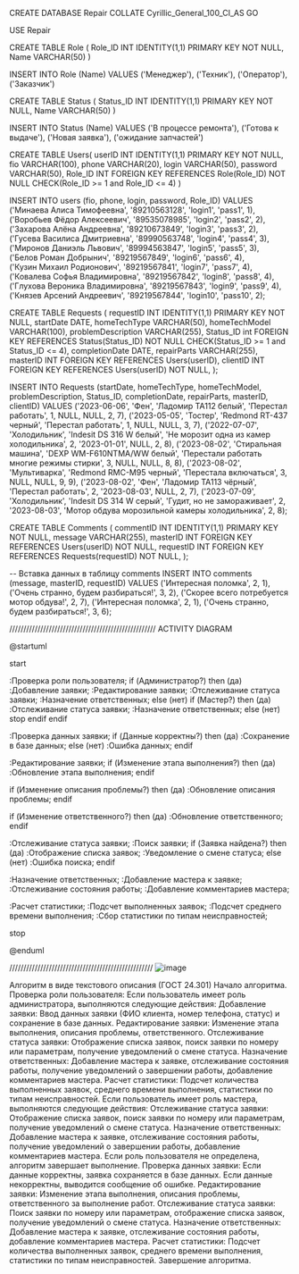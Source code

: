 CREATE DATABASE Repair COLLATE Cyrillic_General_100_CI_AS
GO

USE Repair

CREATE TABLE Role (
	Role_ID INT IDENTITY(1,1) PRIMARY KEY NOT NULL,
	Name VARCHAR(50)
)

INSERT INTO Role (Name) VALUES
('Менеджер'),
('Техник'),
('Оператор'),
('Заказчик')

CREATE TABLE Status (
	Status_ID INT IDENTITY(1,1) PRIMARY KEY NOT NULL,
	Name VARCHAR(50)
)

INSERT INTO Status (Name) VALUES
('В процессе ремонта'),
('Готова к выдаче'),
('Новая заявка'),
('ожидание запчастей')

CREATE TABLE Users(
    userID INT IDENTITY(1,1) PRIMARY KEY NOT NULL,
    fio VARCHAR(100),
    phone VARCHAR(20),
    login VARCHAR(50),
    password VARCHAR(50),
    Role_ID INT FOREIGN KEY REFERENCES Role(Role_ID) NOT NULL CHECK(Role_ID >= 1 and Role_ID <= 4)
)


INSERT INTO users (fio, phone, login, password, Role_ID) VALUES
('Минаева Алиса Тимофеевна', '89210563128', 'login1', 'pass1', 1),     
('Воробьев Фёдор Алексеевич', '89535078985', 'login2', 'pass2', 2),    
('Захарова Алёна Андреевна', '89210673849', 'login3', 'pass3', 2),     
('Гусева Василиса Дмитриевна', '89990563748', 'login4', 'pass4', 3),   
('Миронов Даниэль Львович', '89994563847', 'login5', 'pass5', 3),      
('Белов Роман Добрынич', '89219567849', 'login6', 'pass6', 4),         
('Кузин Михаил Родионович', '89219567841', 'login7', 'pass7', 4),      
('Ковалева Софья Владимировна', '89219567842', 'login8', 'pass8', 4),  
('Глухова Вероника Владимировна', '89219567843', 'login9', 'pass9', 4),
('Князев Арсений Андреевич', '89219567844', 'login10', 'pass10', 2);   

CREATE TABLE Requests (
    requestID INT IDENTITY(1,1) PRIMARY KEY NOT NULL,
    startDate DATE,
    homeTechType VARCHAR(50),
    homeTechModel VARCHAR(100),
    problemDescription VARCHAR(255),
    Status_ID int FOREIGN KEY REFERENCES Status(Status_ID) NOT NULL CHECK(Status_ID >= 1 and Status_ID <= 4),
    completionDate DATE,
    repairParts VARCHAR(255),
    masterID INT FOREIGN KEY REFERENCES Users(userID),
    clientID INT FOREIGN KEY REFERENCES Users(userID) NOT NULL,
);

INSERT INTO Requests (startDate, homeTechType, homeTechModel, problemDescription, Status_ID, completionDate, repairParts, masterID, clientID) VALUES
('2023-06-06', 'Фен', 'Ладомир ТА112 белый', 'Перестал работать', 1, NULL, NULL, 2, 7),
('2023-05-05', 'Тостер', 'Redmond RT-437 черный', 'Перестал работать', 1, NULL, NULL, 3, 7),
('2022-07-07', 'Холодильник', 'Indesit DS 316 W белый', 'Не морозит одна из камер холодильника', 2, '2023-01-01', NULL, 2, 8),
('2023-08-02', 'Стиральная машина', 'DEXP WM-F610NTMA/WW белый', 'Перестали работать многие режимы стирки', 3, NULL, NULL, 8, 8),
('2023-08-02', 'Мультиварка', 'Redmond RMC-M95 черный', 'Перестала включаться', 3, NULL, NULL, 9, 9),
('2023-08-02', 'Фен', 'Ладомир ТА113 чёрный', 'Перестал работать', 2, '2023-08-03', NULL, 2, 7),
('2023-07-09', 'Холодильник', 'Indesit DS 314 W серый', 'Гудит, но не замораживает', 2, '2023-08-03', 'Мотор обдува морозильной камеры холодильника', 2, 8);

CREATE TABLE Comments (
    commentID INT IDENTITY(1,1) PRIMARY KEY NOT NULL,
    message VARCHAR(255),
    masterID INT FOREIGN KEY REFERENCES Users(userID) NOT NULL,
    requestID INT FOREIGN KEY REFERENCES Requests(requestID) NOT NULL,
);

-- Вставка данных в таблицу comments
INSERT INTO comments (message, masterID, requestID) VALUES
('Интересная поломка', 2, 1),
('Очень странно, будем разбираться!', 3, 2),
('Скорее всего потребуется мотор обдува!', 2, 7),
('Интересная поломка', 2, 1),
('Очень странно, будем разбираться!', 3, 6);

//////////////////////////////////////////////////// ACTIVITY DIAGRAM

@startuml

start

:Проверка роли пользователя;
if (Администратор?) then (да)
  :Добавление заявки;
  :Редактирование заявки;
  :Отслеживание статуса заявки;
  :Назначение ответственных;
else (нет)
  if (Мастер?) then (да)
    :Отслеживание статуса заявки;
    :Назначение ответственных;
  else (нет)
    stop
  endif
endif

:Проверка данных заявки;
if (Данные корректны?) then (да)
  :Сохранение в базе данных;
else (нет)
  :Ошибка данных;
endif

:Редактирование заявки;
if (Изменение этапа выполнения?) then (да)
  :Обновление этапа выполнения;
endif

if (Изменение описания проблемы?) then (да)
  :Обновление описания проблемы;
endif

if (Изменение ответственного?) then (да)
  :Обновление ответственного;
endif

:Отслеживание статуса заявки;
:Поиск заявки;
if (Заявка найдена?) then (да)
  :Отображение списка заявок;
  :Уведомление о смене статуса;
else (нет)
  :Ошибка поиска;
endif

:Назначение ответственных;
:Добавление мастера к заявке;
:Отслеживание состояния работы;
:Добавление комментариев мастера;

:Расчет статистики;
:Подсчет выполненных заявок;
:Подсчет среднего времени выполнения;
:Сбор статистики по типам неисправностей;

stop

@enduml

///////////////////////////////////////////////////
![image](https://github.com/YaNokk/Requests/assets/67015624/32d48024-8c1e-4a28-9880-3d8111ea9a2d)

Алгоритм в виде текстового описания (ГОСТ 24.301)
Начало алгоритма.
Проверка роли пользователя:
Если пользователь имеет роль администратора, выполняются следующие действия:
Добавление заявки:
Ввод данных заявки (ФИО клиента, номер телефона, статус) и сохранение в базе данных.
Редактирование заявки:
Изменение этапа выполнения, описания проблемы, ответственного.
Отслеживание статуса заявки:
Отображение списка заявок, поиск заявки по номеру или параметрам, получение уведомлений о смене статуса.
Назначение ответственных:
Добавление мастера к заявке, отслеживание состояния работы, получение уведомлений о завершении работы, добавление комментариев мастера.
Расчет статистики:
Подсчет количества выполненных заявок, среднего времени выполнения, статистики по типам неисправностей.
Если пользователь имеет роль мастера, выполняются следующие действия:
Отслеживание статуса заявки:
Отображение списка заявок, поиск заявки по номеру или параметрам, получение уведомлений о смене статуса.
Назначение ответственных:
Добавление мастера к заявке, отслеживание состояния работы, получение уведомлений о завершении работы, добавление комментариев мастера.
Если роль пользователя не определена, алгоритм завершает выполнение.
Проверка данных заявки:
Если данные корректны, заявка сохраняется в базе данных.
Если данные некорректны, выводится сообщение об ошибке.
Редактирование заявки:
Изменение этапа выполнения, описания проблемы, ответственного за выполнение работ.
Отслеживание статуса заявки:
Поиск заявки по номеру или параметрам, отображение списка заявок, получение уведомлений о смене статуса.
Назначение ответственных:
Добавление мастера к заявке, отслеживание состояния работы, добавление комментариев мастера.
Расчет статистики:
Подсчет количества выполненных заявок, среднего времени выполнения, статистики по типам неисправностей.
Завершение алгоритма.
